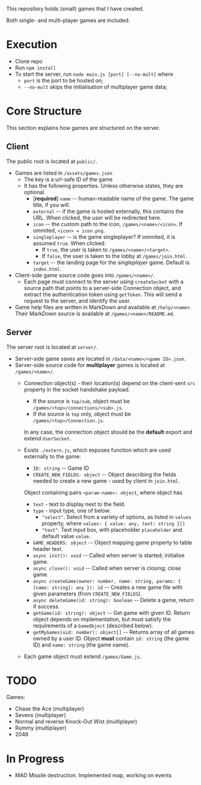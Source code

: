 This repository holds (small) games that I have created.

Both single- and multi-player games are included.

# Execution
- Clone repo
- Run `npm install`
- To start the server, run `node main.js [port] [--no-mult]` where
  - `port` is the port to be hosted on;
  - `--no-mult` skips the initialisation of multiplayer game data;

# Core Structure
This section explains how games are structured on the server.

## Client
The public root is located at `public/`.

- Games are listed in `/assets/games.json`
  - The key is a url-safe ID of the game
  - It has the following properties. Unless otherwise states, they are optional.
    - [**required**] `name` -- human-readable name of the game. The game title, if you will.
    - `external` -- if the game is hosted externally, this contains the URL. When clicked, the user will be redirected here.
    - `icon` -- the custom path to the icon, `/games/<name>/<icon>`. If ommited, `<icon> = icon.png`.
    - `singleplayer` -- is the game singleplayer? If ommited, it is assumed `true`. When clicked:
      - If `true`, the user is taken to `/games/<name>/<target>`.
      - If `false`, the user is taken to the lobby at `/games/join.html`.
    - `target` -- the landing page for the *singleplayer* game. Default is `index.html`.
- Client-side game source code goes into `/games/<name>/`.
  - Each page must connect to the server using `createSocket` with a source path that points to a server-side Connection object, and extract the authentication token using `getToken`. This will send a request to the server, and identify the user.
- Game help files are written in MarkDown and available at `/help/<name>`. Their MarkDown source is available at `/games/<name>/README.md`.

## Server
The server root is located at `server/`.

- Server-side game saves are located in `/data/<name>/<game ID>.json`.
- Server-side source code for **multiplayer** games is located at `/games/<name>/`.
  - Connection object(s) - their location(s) depend on the client-sent `src` property in the socket handshake payload.
    - If the source is `top/sub`, object must be `/games/<top>/connections/<sub>.js`.
    - If the source is `top` only, object must be `/games/<top>/Connection.js`.

    In any case, the connection object should be the **default** export and extend `UserSocket`.
  - Exists `./extern.js`, which exposes function which are used externally to the game:
    - `ID: string` -- Game ID
    - `CREATE_NEW_FIELDS: object` -- Object describing the fields needed to create a new game - used by client in `join.html`.

    Object containing pairs `<param-name>: object`, where object has
    - `text` - text to display next to the field.
    - `type` - input type, one of below:
      - `"select"`. Select from a variety of options, as listed in `values` property, where `values: { value: any, text: string }[]`
      - `"text"`. Text input box, with placeholder `placeholder` and default value `value`.
    - `GAME_HEADERS: object` -- Object mapping game property to table header text.
    - `async init(): void` -- Called when server is started; initialise game.
    - `async close(): void` -- Called when server is closing; close game.
    - `async createGame(owner: number, name: string, params: { [name: string]: any }): id` -- Creates a new game file with given parameters (from `CREATE_NEW_FIELDS`).
    - `async deleteGame(id: string): boolean` -- Delete a game, return if success.
    - `getGame(id: string): object` -- Get game with given ID. Return object depends on implementation, but must satisfy the requirements of a `GameObject` (described below).
    - `getMyGames(uid: number): object[]` -- Returns array of all games owned by a user ID. Object **must** contain `id: string` (the game ID) and `name: string` (the game name).
  - Each game object must extend `/games/Game.js`.
    

# TODO
Games:
- Chase the Ace (multiplayer)
- Sevens (multiplayer)
- Normal and reverse Knock-Out Wist (multiplayer)
- Rummy (multiplayer)
- 2048

# In Progress
- MAD Missile destruction. Implemented map, working on events